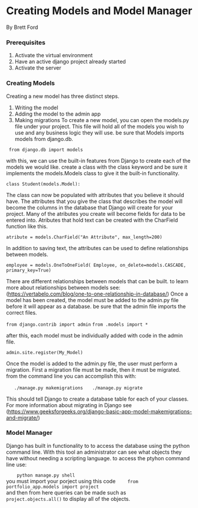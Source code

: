 # Creating Models and Model Manager
By Brett Ford

### Prerequisites
1. Activate the virtual environment
2. Have an active django project already started
3. Activate the server

### Creating Models
Creating a new model has three distinct steps. 
1. Writing the model
2. Adding the model to the admin app
3. Making migrations
To create a new model, you can open the models.py file under your project. This file will hold all of the models you wish to use and any business logic they will use. be sure that Models imports models from django.db.

` from django.db import models`

with this, we can use the built-in features from Django to create each of the models we would like. create a class with the class keyword and be sure it implements the models.Models class to give it the built-in functionality.

`class Student(models.Model):`

The class can now be populated with attributes that you believe it should have. The attributes that you give the class that describes the model will become the columns in the database that Django will create for your project. Many of the atributes you create will become fields for data to be entered into. Atributes that hold text can be created with the CharField function like this. 

`atribute = models.CharField("An Attribute", max_length=200)`

In addition to saving text, the attributes can be used to define relationships between models. 

`employee = models.OneToOneField( Employee, on_delete=models.CASCADE, primary_key=True)`

There are different relationships between models that can be built. to learn more about relationships between models see:
(https://vertabelo.com/blog/one-to-one-relationship-in-database/)
Once a model has been created, the model must be added to the admin.py file before it will appear as a database. be sure that the admin file imports the correct files.

`from django.contrib import admin`
`from .models import *`

after this, each model must be individually added with code in the admin file. 

`admin.site.register(My_Model)`

Once the model is added to the admin.py file, the user must perform a migration. First a migration file must be made, then it must be migrated. from the command line you can accomplish this with:

`   ./manage.py makemigrations`
`   ./manage.py migrate`

This should tell Django to create a database table for each of your classes. For more information about migrating in Django see (https://www.geeksforgeeks.org/django-basic-app-model-makemigrations-and-migrate/)
### Model Manager
Django has built in functionality to to access the database using the python command line. With this tool an administrator can see what objects they have without needing a scripting language. to access the ptyhon command line use:

`    python manage.py shell`  
you must import your porject using this code
`    from portfolio_app.models import project`    
and then from here queries can be made such as 
`    project.objects.all()`
to display all of the objects. 
